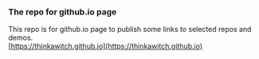 ### The repo for github.io page
This repo is for github.io page to publish some links to selected repos and demos.  
[https://thinkawitch.github.io](https://thinkawitch.github.io)
